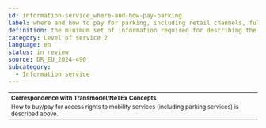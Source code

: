 ```yaml
---
id: information-service_where-and-how-pay-parking
label: where and how to pay for parking, including retail channels, fulfilment methods, payment methods
definition: the minimum set of information required for describing the way to pay for parking, including the location as well as the supported payment and fulfilment methods.
category: Level of service 2
language: en
status: in review
source: DR_EU_2024-490
subcategory:
  - Information service
---
```


<table style="font-size: smaller; width: 100%;">
    <tr>
        <th colspan="2" style="text-align: left;">Correspondence with Transmodel/NeTEx Concepts</th>
    </tr>
    <tr>
        <td colspan="2" style="text-align: left;">How to buy/pay for access rights to mobility services (including parking services) is described above.</td>
    </tr>
</table>

